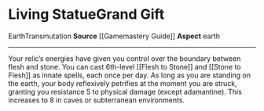 ﻿---
element: Earth
id: '30'
item_category: Relics
name: Living Statue
prerequisite: null
rarity: Common
school: Transmutation
source: '[[DATABASE/source/Gamemastery Guide|Gamemastery Guide]]'
trait:
- '[[DATABASE/trait/Earth|Earth]]'
- '[[DATABASE/trait/Transmutation|Transmutation]]'
type: Relic Grand Gift

---
# Living Statue<span class="item-type">Grand Gift</span>

<span class="item-trait">Earth</span><span class="item-trait">Transmutation</span>
**Source** [[Gamemastery Guide]]
**Aspect** earth

---
Your relic’s energies have given you control over the boundary between flesh and stone. You can cast 6th-level [[Flesh to Stone]] and [[Stone to Flesh]] as innate spells, each once per day. As long as you are standing on the earth, your body reflexively petrifies at the moment you are struck, granting you resistance 5 to physical damage (except adamantine). This increases to 8 in caves or subterranean environments.